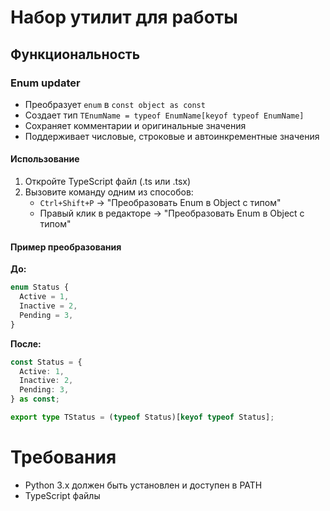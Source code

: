 # Набор утилит для работы

## Функциональность

### Enum updater

- Преобразует `enum` в `const object as const`
- Создает тип `TEnumName = typeof EnumName[keyof typeof EnumName]`
- Сохраняет комментарии и оригинальные значения
- Поддерживает числовые, строковые и автоинкрементные значения

#### Использование

1. Откройте TypeScript файл (.ts или .tsx)
2. Вызовите команду одним из способов:
   - `Ctrl+Shift+P` → "Преобразовать Enum в Object с типом"
   - Правый клик в редакторе → "Преобразовать Enum в Object с типом"

#### Пример преобразования

**До:**

```typescript
enum Status {
  Active = 1,
  Inactive = 2,
  Pending = 3,
}
```

**После:**

```typescript
const Status = {
  Active: 1,
  Inactive: 2,
  Pending: 3,
} as const;

export type TStatus = (typeof Status)[keyof typeof Status];
```

# Требования

- Python 3.x должен быть установлен и доступен в PATH
- TypeScript файлы
